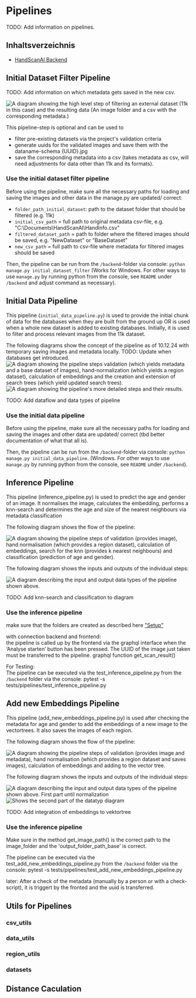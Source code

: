 # Pipelines

TODO: Add information on pipelines.

## Inhaltsverzeichnis

- [HandScanAI Backend](#handscanai-backend)

## Initial Dataset Filter Pipeline

TODO: Add information on which metadata gets saved in the new csv.

![A diagram showing the high level step of filtering an external dataset (11k in this case) and the resulting data (An image folder and a csv with the corresponding metadata.)](readme_data/initial_dataset_filter_pipeline_concept.png)

This pipeline-step is optional and can be used to

- filter pre-existing datasets via the project's validation criteria
- generate uuids for the validated images and save them with the dataname-schema {UUID}.jpg
- save the corresponding metadata into a csv (takes metadata as csv, will need adjustments for data other than 11k and its formats).

### Use the initial dataset filter pipeline

Before using the pipeline, make sure all the necessary paths for loading and saving the images and other data in the manage.py are updated/ correct:

- `folder_path_initial_dataset`: path to the dataset folder that should be filtered (e.g. 11k)
- `initial_csv_path` = full path to original metadata csv-file, e.g. "C:\Documents\HandScanAI\HandInfo.csv"
- `filtered_dataset_path` = path to folder where the filtered images should be saved, e.g. "NewDataset" or "BaseDataset"
- `new_csv_path` = full path to csv-file where metadata for filtered images should be saved

Then, the pipeline can be run from the `/backend`-folder via console:
`python manage.py initial_dataset_filter`
(Works for Windows. For other ways to use `manage.py` by running python from the console, see `README` under `/backend` and adjust command as necessary).

## Initial Data Pipeline

This pipeline (`initial_data_pipeline.py`) is used to provide the initial chunk of data for the databases when they are built from the ground up OR is used when a whole new dataset is added to existing databases. Initially, it is used to filter and process relevant images from the 11k dataset.

The following diagrams show the concept of the pipeline as of 10.12.24 with temporary saving images and metadata locally.
TODO: Update when databases get introduced.
![A diagram showing the pipeline steps validation (which yields metadata and a base dataset of images), hand-normalization (which yields a region dataset), calculation of embeddings and the creation and extension of search trees (which yield updated search trees).](readme_data/initial_data_pipeline_concept_rough_1.png)
![A diagram showing the pipeline's more detailed steps and their results.](readme_data/initial_data_pipeline_concept_medium_detail_1.png)

TODO: Add dataflow and data types of pipeline

### Use the initial data pipeline

Before using the pipeline, make sure all the necessary paths for loading and saving the images and other data are updated/ correct (tbd better documentation of what that all is).

Then, the pipeline can be run from the `/backend`-folder via console:
`python manage.py initial_data_pipeline`. (Windows. For other ways to use `manage.py` by running python from the console, see `README` under `/backend`).

## Inference Pipeline

This pipeline (inference_pipeline.py) is used to predict the age and gender of an image. It normalises the image, calculates the embedding, performs a knn-search and determines the age and size of the nearest neighbours via metadata classification

The following diagram shows the flow of the pipeline:

![A diagram showing the pipeline steps of validation (provides image), hand normalisation (which provides a region dataset), calculation of embeddings, search for the knn (provides k nearest neighbours) and classification (prediction of age and gender).](readme_data/inference_pipeline_concept.png)

The following diagram shows the inputs and outputs of the individual steps:

![A diagram describing the input and output data types of the pipeline shown above.](readme_data/inference_pipeline_datatypes.png)

TODO: Add knn-search and classification to diagram

### Use the inference pipeline

make sure that the folders are created as described here ["Setup"](../README.md#setup)

with connection backend and frontend:  
the pipeline is called up by the frontend via the graphql interface when the ‘Analyse starten’ button has been pressed. The UUID of the image just taken must be transferred to the pipeline.
graphql function get_scan_result()

For Testing:  
The pipeline can be executed via the test_inference_pipeline.py from the `/backend` folder via the console:
pytest -s tests/pipelines/test_inference_pipeline.py

## Add new Embeddings Pipeline

This pipeline (add_new_embeddings_pipeline.py) is used after checking the metadata for age and gender to add the embeddings of a new image to the vectortrees. It also saves the images of each region.

The following diagram shows the flow of the pipeline:

![A diagram showing the pipeline steps of validation (provides image and metadata), hand normalisation (which provides a region dataset and saves images), calculation of embeddings and adding to the vector tree.](readme_data/add_new_embeddings_pipeline_concept.png)

The following diagram shows the inputs and outputs of the individual steps:

![A diagram describing the input and output data types of the pipeline shown above. First part until normalization ](readme_data/add_new_embeddings_pipeline_datatypes_1.png)
![Shows the second part of the datatyp diagram ](readme_data/add_new_embeddings_pipeline_datatypes_2.png)

TODO: Add integration of embeddings to vektortree

### Use the inference pipeline

Make sure in the method get_image_path() is the correct path to the image_folder and the 'output_folder_path_base' is correct.

The pipeline can be executed via the test_add_new_embeddings_pipeline.py from the `/backend` folder via the console:
pytest -s tests/pipelines/test_add_new_embeddings_pipeline.py

later:
After a check of the metadata (manually by a person or with a check-script), it is triggert by the fronted and the uuid is transferred.

## Utils for Pipelines

### csv_utils

### data_utils

### region_utils

### datasets

## Distance Caculation
